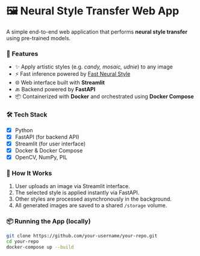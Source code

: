 # 🖼️ Neural Style Transfer Web App

A simple end-to-end web application that performs **neural style transfer** using pre-trained models.

### 🚀 Features
- ✨ Apply artistic styles (e.g. *candy, mosaic, udnie*) to any image
- ⚡ Fast inference powered by [Fast Neural Style](https://github.com/jcjohnson/fast-neural-style)
- 🌐 Web interface built with **Streamlit**
- 🔙 Backend powered by **FastAPI**
- 📦 Containerized with **Docker** and orchestrated using **Docker Compose**

### 🛠️ Tech Stack
- [x] Python
- [x] FastAPI (for backend API)
- [x] Streamlit (for user interface)
- [x] Docker & Docker Compose
- [x] OpenCV, NumPy, PIL

### 🧪 How It Works
1. User uploads an image via Streamlit interface.
2. The selected style is applied instantly via FastAPI.
3. Other styles are processed asynchronously in the background.
4. All generated images are saved to a shared `/storage` volume.

### 📦 Running the App (locally)

```bash
git clone https://github.com/your-username/your-repo.git
cd your-repo
docker-compose up --build
